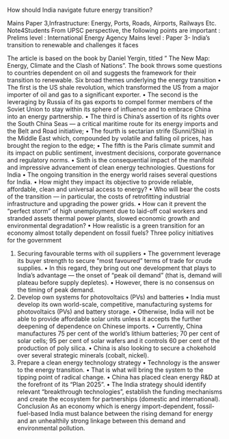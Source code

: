 How should India navigate future energy transition?

Mains Paper 3,Infrastructure: Energy, Ports, Roads, Airports, Railways Etc. 
Note4Students
From UPSC perspective, the following points are important : 
Prelims level : International Energy Agency
Mains level : Paper 3- India’s transition to renewable and challenges it faces

The article is based on the book by Daniel Yergin, titled ” The New Map: Energy, Climate and the Clash of Nations”. The book throws some questions to countries dependent on oil and suggests the framework for their transition to renewable.
Six broad themes underlying the energy transition
	•	The first is the US shale revolution, which transformed the US from a major importer of oil and gas to a significant exporter.
	•	The second is the leveraging by Russia of its gas exports to compel former members of the Soviet Union to stay within its sphere of influence and to embrace China into an energy partnership.
	•	The third is China’s assertion of its rights over the South China Seas — a critical maritime route for its energy imports and the Belt and Road initiative;
	•	The fourth is sectarian strife (Sunni/Shia) in the Middle East which, compounded by volatile and falling oil prices, has brought the region to the edge;
	•	The fifth is the Paris climate summit and its impact on public sentiment, investment decisions, corporate governance and regulatory norms.
	•	Sixth is the consequential impact of the manifold and impressive advancement of clean energy technologies.
Questions for India
	•	The ongoing transition in the energy world raises several questions for India.
	•	How might they impact its objective to provide reliable, affordable, clean and universal access to energy? 
	•	Who will bear the costs of the transition — in particular, the costs of retrofitting industrial infrastructure and upgrading the power grids.
	•	How can it prevent the “perfect storm” of high unemployment due to laid-off coal workers and stranded assets thermal power plants, slowed economic growth and environmental degradation?
	•	How realistic is a green transition for an economy almost totally dependent on fossil fuels?
Three policy initiatives for the government
1) Securing favourable terms with oil suppliers
	•	The government leverage its buyer strength to secure “most favoured” terms of trade for crude supplies.
	•	In this regard, they bring out one development that plays to India’s advantage — the onset of “peak oil demand” (that is, demand will plateau before supply depletes).
	•	However, there is no consensus on the timing of peak demand.
2) Develop own systems for photovoltaics (PVs) and batteries
	•	India must develop its own world-scale, competitive, manufacturing systems for photovoltaics (PVs) and battery storage.
	•	Otherwise, India will not be able to provide affordable solar units unless it accepts the further deepening of dependence on Chinese imports. 
	•	Currently, China manufactures 75 per cent of the world’s lithium batteries; 70 per cent of solar cells; 95 per cent of solar wafers and it controls 60 per cent of the production of poly silica.
	•	China is also looking to secure a chokehold over several strategic minerals (cobalt, nickel).
3) Prepare a clean energy technology strategy
	•	Technology is the answer to the energy transition. 
	•	That is what will bring the system to the tipping point of radical change.
	•	China has placed clean energy R&D at the forefront of its “Plan 2025”.
	•	The India strategy should identify relevant “breakthrough technologies”, establish the funding mechanisms and create the ecosystem for partnerships (domestic and international).
Conclusion
As an economy which is energy import-dependent, fossil-fuel-based India must balance between the rising demand for energy and an unhealthily strong linkage between this demand and environmental pollution.
